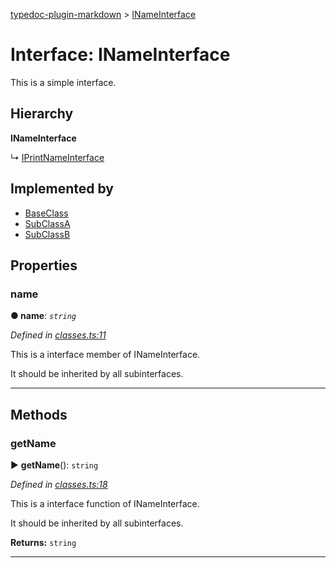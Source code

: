 [typedoc-plugin-markdown](../README.md) > [INameInterface](../interfaces/inameinterface.md)



# Interface: INameInterface


This is a simple interface.

## Hierarchy

**INameInterface**

↳  [IPrintNameInterface](iprintnameinterface.md)








## Implemented by

* [BaseClass](../classes/baseclass.md)
* [SubClassA](../classes/subclassa.md)
* [SubClassB](../classes/subclassb.md)


## Properties


###  name

**●  name**:  *`string`* 

*Defined in [classes.ts:11](https://bitbucket.org/owner/repository_name/src/master/src/classes.ts?fileviewer&amp;#x3D;file-view-default#classes.ts-11)*



This is a interface member of INameInterface.

It should be inherited by all subinterfaces.




___


## Methods


###  getName

► **getName**(): `string`



*Defined in [classes.ts:18](https://bitbucket.org/owner/repository_name/src/master/src/classes.ts?fileviewer&amp;#x3D;file-view-default#classes.ts-18)*



This is a interface function of INameInterface.

It should be inherited by all subinterfaces.




**Returns:** `string`





___


